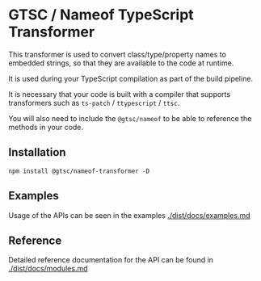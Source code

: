 # GTSC / Nameof TypeScript Transformer

This transformer is used to convert class/type/property names to embedded strings, so that they are available to the code at runtime.

It is used during your TypeScript compilation as part of the build pipeline.

It is necessary that your code is built with a compiler that supports transformers such as `ts-patch` / `ttypescript` / `ttsc`.

You will also need to include the `@gtsc/nameof` to be able to reference the methods in your code.

## Installation

```shell
npm install @gtsc/nameof-transformer -D
```

## Examples

Usage of the APIs can be seen in the examples [./dist/docs/examples.md](./dist/docs/examples.md)

## Reference

Detailed reference documentation for the API can be found in [./dist/docs/modules.md](./dist/docs/modules.md)
